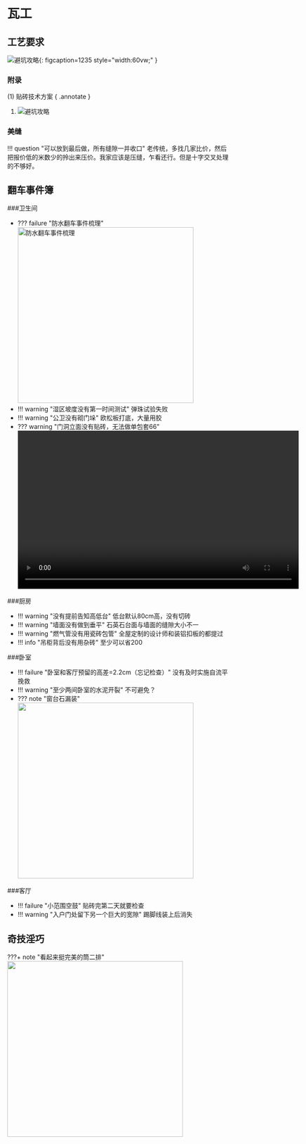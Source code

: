 # 瓦工

## 工艺要求
![避坑攻略](images/瓦工攻略.png "监工指南"){: figcaption=1235 style="width:60vw;" }

### 附录
(1) 贴砖技术方案 
{ .annotate }

1.  ![避坑攻略](images/贴砖技术方案.jpg "监工指南")

### 美缝
!!! question "可以放到最后做，所有缝隙一并收口"
    老传统，多找几家比价，然后把报价低的米数少的拎出来压价。我家应该是压缝，乍看还行。但是十字交叉处理的不够好。


## 翻车事件簿

###卫生间
- ??? failure "防水翻车事件梳理"
    <img src="/images/防水翻车事件梳理.png" alt="防水翻车事件梳理" width="400">
- !!! warning "湿区坡度没有第一时间测试"
    弹珠试验失败
- !!! warning "公卫没有砌门垛"
    欧松板打底，大量用胶
- ??? warning "门洞立面没有贴砖，无法做单包套66"
    <video width="640" height="360" controls>
        <source src="../videos/一种单包套的做法.mp4" type="video/mp4">
    </video>   

###厨房
- !!! warning "没有提前告知高低台"
    低台默认80cm高，没有切砖
- !!! warning "墙面没有做到垂平"
    石英石台面与墙面的缝隙大小不一
- !!! warning "燃气管没有用瓷砖包管"
    全屋定制的设计师和装铝扣板的都提过
- !!! info "吊柜背后没有用杂砖"
    至少可以省200

###卧室
- !!! failure "卧室和客厅预留的高差=2.2cm（忘记检查）"
    没有及时实施自流平挽救
- !!! warning "至少两间卧室的水泥开裂"
    不可避免？
- ??? note "窗台石漏装"
    <img src="../images/窗台石关键字.jpg" width="400"> 
    
    
###客厅
- !!! failure "小范围空鼓"
    贴砖完第二天就要检查
- !!! warning "入户门处留下另一个巨大的宽隙"
    踢脚线装上后消失   

## 奇技淫巧
???+ note "看起来挺完美的筒二排"
    <img src="../images/筒二排.png" width="400">

